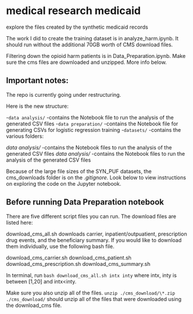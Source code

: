 # medical research medicaid
 explore the files created by the synthetic medicaid records

The work I did to create the training dataset is in analyze_harm.ipynb. It should run without the additional 70GB worth of CMS download files.

Filtering down the opioid harm patients is in Data_Preparation.ipynb. Make sure the cms files are downloaded and unzipped. More info below.



## Important notes:
The repo is currently going under restructuring. 

Here is the new structure:

-`data analysis/` -contains the Notebook file to run the analysis of the generated CSV files
-`data preparation/` -contains the Notebook file for generating CSVs for logistic regression training
-`datasets/` -contains the various folders:


*data analysis/* -contains the Notebook files to run the analysis of the generated CSV files
*data analysis/* -contains the Notebook files to run the analysis of the generated CSV files

Because of the large file sizes of the SYN_PUF datasets, the cms_downloads folder is on the *.gitignore*. Look below to view instructions on exploring the code on the Jupyter notebook.

## Before running Data Preparation notebook
There are five different script files you can run. The download files are listed here: 

download_cms_all.sh downloads carrier, inpatient/outpuatient, prescription drug events, and the beneficiary summary. If you would like to download them individually, use the following bash file. 

download_cms_carrier.sh
download_cms_patient.sh
download_cms_prescription.sh
download_cms_summary.sh

In terminal, run 
    ```bash download_cms_all.sh intx inty```
where intx, inty is between [1,20] and intx<inty.

Make sure you also unzip all of the files.
    ```unzip ./cms_download/\*.zip ./cms_download/```
should unzip all of the files that were downloaded using the download_cms file. 

